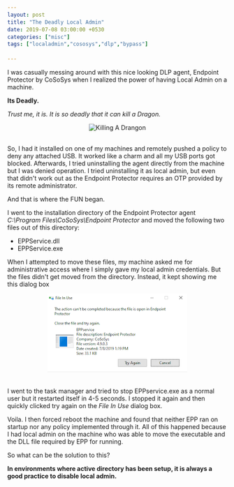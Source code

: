 ```yaml
---
layout: post
title: "The Deadly Local Admin"
date: 2019-07-08 03:00:00 +0530
categories: ["misc"]
tags: ["localadmin","cososys","dlp","bypass"]

---
```


I was casually messing around with this nice looking DLP agent, Endpoint Protector by CoSoSys when I realized the power of having Local Admin on a machine.


__Its Deadly.__

_Trust me, it is. It is so deadly that it can kill a Dragon._

<div><center><img src="https://media3.giphy.com/media/3owvKgBIZw89mfo8WA/giphy.gif" title="Killing A Drangon"></center></div>
<br>

So, I had it installed on one of my machines and remotely pushed a policy to deny any attached USB. It worked like a charm and all my USB ports got blocked. Afterwards, I tried uninstalling the agent directly from the machine but I was denied operation. I tried uninstalling it as local admin, but even that didn't work out as the Endpoint Protector requires an OTP provided by its remote administrator.

And that is where the FUN began.

I went to the installation directory of the Endpoint Protector agent _C:\Program Files\CoSoSys\Endpoint Protector_ and moved the following two files out of this directory:

- EPPService.dll
- EPPService.exe

When I attempted to move these files, my machine asked me for administrative access where I simply gave my local admin credentials. But the files didn't get moved from the directory. Instead, it kept showing me this dialog box

<div><center><img src="/assets/img/posts/2019-07-08-epp-bypass-prompt.png" title="EPP Bypass Prompt"></center></div>
<br>

I went to the task manager and tried to stop EPPservice.exe as a normal user but it restarted itself in 4-5 seconds. I stopped it again and then quickly clicked try again on the _File In Use_ dialog box.

Voila. I then forced reboot the machine and found that neither EPP ran on startup nor any policy implemented through it. All of this happened because I had local admin on the machine who was able to move the executable and the DLL file required by EPP for running.

So what can be the solution to this?

__In environments where active directory has been setup, it is always a good practice to disable local admin.__
